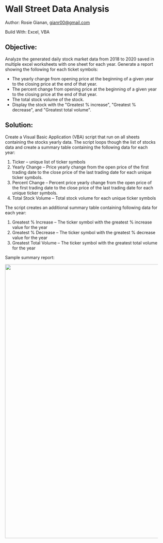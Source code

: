 # Wall Street Data Analysis
Author: Rosie Gianan, gianr00@gmail.com

Build With: Excel, VBA 

## Objective:
Analyze the generated daily stock market data from 2018 to 2020 saved in multiple excel worksheets with one sheet for each year. Generate a report showing the following for each ticket symbols:
-    The yearly change from opening price at the beginning of a given year to the closing price at the end of that year.
-    The percent change from opening price at the beginning of a given year to the closing price at the end of that year.
-    The total stock volume of the stock.
-    Display the stock with the "Greatest % increase", "Greatest % decrease", and "Greatest total volume". 

## Solution:
Create a Visual Basic Application (VBA) script that run on all sheets containing the stocks yearly data. The script loops though the list of stocks data and create a summary table containing the following data for each year:
1.    Ticker     – unique list of ticker symbols
2.    Yearly Change – Price yearly change from the open price of the first trading date to the close price of the last trading date for each unique ticker symbols. 
3.    Percent Change – Percent price yearly change from the open price of the first trading date to the close price of the last trading date for each unique ticker symbols. 
4.    Total Stock Volume – Total stock volume for each unique ticker symbols

The script creates an additional summary table containing following data for each year:
1.    Greatest % Increase – The ticker symbol with the greatest % increase value for the year 
2.    Greatest % Decrease – The ticker symbol with the greatest % decrease value for the year
3.    Greatest Total Volume – The ticker symbol with the greatest total volume for the year

Sample summary report: 

<img src="2020_Summary.png" width="900"> 


